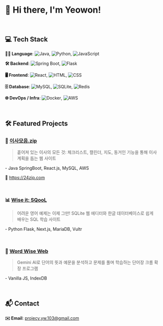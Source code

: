 # 👋 Hi there, I'm Yeowon!
<!--![header](./assets/header.jpg)-->

<!--<br>

## 📌 About Me-->

<br>

## 💻 Tech Stack
**👨‍💻 Language**: ![Java](https://img.shields.io/badge/Java-007396?style=flat&logo=openjdk&logoColor=white), ![Python](https://img.shields.io/badge/Python-3776AB?style=flat&logo=python&logoColor=white), ![JavaScript](https://img.shields.io/badge/JavaScript-F7DF1E?style=flat&logo=javascript&logoColor=black)

**🛠️ Backend**: ![Spring Boot](https://img.shields.io/badge/Spring_Boot-6DB33F?style=flat&logo=spring-boot&logoColor=white), ![Flask](https://img.shields.io/badge/Flask-000000?style=flat&logo=flask&logoColor=white)

**🖥️ Frontend**: ![React](https://img.shields.io/badge/React-61DAFB?style=flat&logo=react&logoColor=black), ![HTML](https://img.shields.io/badge/HTML5-E34F26?style=flat&logo=html5&logoColor=white), ![CSS](https://img.shields.io/badge/CSS3-1572B6?style=flat&logo=css3&logoColor=white)

**🗄️ Database**: ![MySQL](https://img.shields.io/badge/MySQL-4479A1?style=flat&logo=mysql&logoColor=white), ![SQLite](https://img.shields.io/badge/SQLite-003B57?style=flat&logo=sqlite&logoColor=white), ![Redis](https://img.shields.io/badge/Redis-DC382D?style=flat&logo=redis&logoColor=white)

**🌐 DevOps / Infra**: ![Docker](https://img.shields.io/badge/Docker-2496ED?style=flat&logo=docker&logoColor=white), ![AWS](https://img.shields.io/badge/AWS-232F3E?style=flat&logo=amazon&logoColor=white)

<br>

## 🛠 Featured Projects

### 🏡 [이사모음.zip](https://github.com/Planner24/24planner.zip)  
> 흩어져 있는 이사의 모든 것: 체크리스트, 캘린더, 지도, 동거인 기능을 통해 이사 계획을 돕는 웹 사이트

\- Java SpringBoot, React.js, MySQL, AWS  

🔗 https://24zip.com   

<br>

### 📊 [Wise it: SQooL](https://github.com/WISE-IT-TEAM/Flask.WISE.IT.BE)  
> 어려운 영어 예제는 이제 그만! SQLite 웹 에디터와 한글 데이터베이스로 쉽게 배우는 SQL 학습 사이트

\- Python Flask, Next.js, MariaDB, Vultr  


<br>

### 💬 [Word Wise Web](https://github.com/KoHo512/WordWiseWeb)
> Gemini AI로 단어의 뜻과 예문을 분석하고 문제를 풀며 학습하는 단어장 크롬 확장 프로그램

\- Vanilla JS, IndexDB  


<br>

## 📬 Contact

**✉️ Email**: projecy.yw.103@gmail.com


